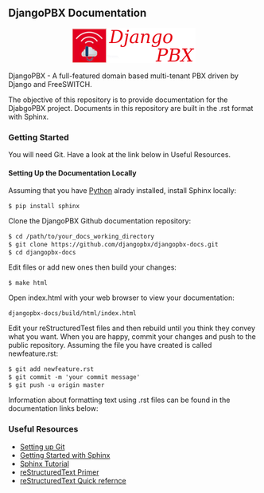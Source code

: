 
DjangoPBX Documentation
--------------------------------------
<p align="center">
  <img src="https://raw.githubusercontent.com/DjangoPBX/djangopbx-docs/master/docs/_static/images/logo.png" alt="DjangoPBX Logo"/>
</p>

DjangoPBX - A full-featured domain based multi-tenant PBX driven by Django and FreeSWITCH.

The objective of this repository is to provide documentation for the DjabgoPBX project.
Documents in this repository are built in the .rst format with Sphinx.

### Getting Started
You will need Git.  Have a look at the link below in Useful Resources.

#### Setting Up the Documentation Locally
Assuming that you have [Python](www.python.org) alrady installed, install Sphinx locally:
```
$ pip install sphinx
```

Clone the DjangoPBX Github documentation repository:
```
$ cd /path/to/your_docs_working_directory
$ git clone https://github.com/djangopbx/djangopbx-docs.git
$ cd djangopbx-docs
```

Edit files or add new ones then build your changes:
```
$ make html
```

Open index.html with your web browser to view your documentation:
```
djangopbx-docs/build/html/index.html
```

Edit your reStructuredTest files and then rebuild until you think they convey what you want.
When you are happy, commit your changes and push to the public repository.
Assuming the file you have created is called newfeature.rst:
```
$ git add newfeature.rst
$ git commit -m 'your commit message'
$ git push -u origin master
```

Information about formatting text using .rst files can be found in the documentation links below:

### Useful Resources
 - [Setting up Git](https://docs.github.com/en/get-started/quickstart/set-up-git)
 - [Getting Started with Sphinx](https://docs.readthedocs.io/en/stable/intro/getting-started-with-sphinx.html)
 - [Sphinx Tutorial](https://www.sphinx-doc.org/en/master/tutorial/index.html)
 - [reStructuredText Primer](https://www.sphinx-doc.org/en/master/usage/restructuredtext/basics.html)
 - [reStructuredText Quick refernce](https://docutils.sourceforge.io/docs/user/rst/quickref.html)
